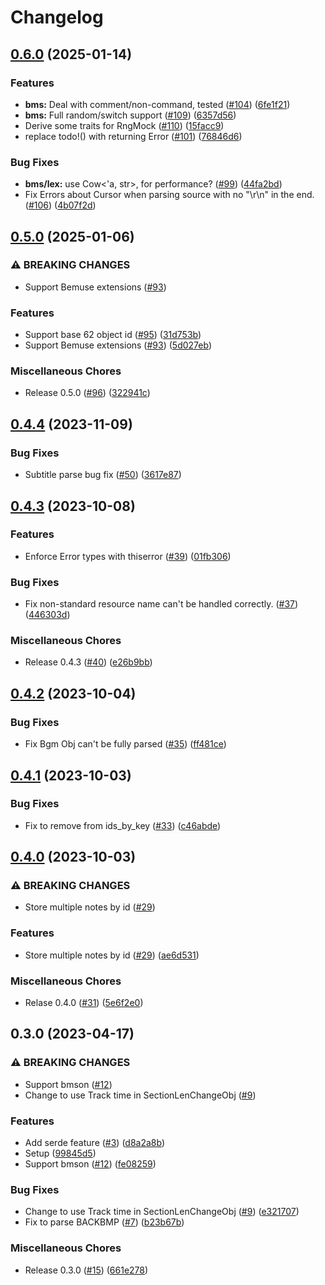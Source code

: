 # Changelog

## [0.6.0](https://github.com/MikuroXina/bms-rs/compare/v0.5.0...v0.6.0) (2025-01-14)


### Features

* **bms:** Deal with comment/non-command, tested ([#104](https://github.com/MikuroXina/bms-rs/issues/104)) ([6fe1f21](https://github.com/MikuroXina/bms-rs/commit/6fe1f21ba15592a5bc4746f5dbfd1d9cbcc11301))
* **bms:** Full random/switch support ([#109](https://github.com/MikuroXina/bms-rs/issues/109)) ([6357d56](https://github.com/MikuroXina/bms-rs/commit/6357d56ac1f40e5340bcd4be2d400595ecc15bc1))
* Derive some traits for RngMock ([#110](https://github.com/MikuroXina/bms-rs/issues/110)) ([15facc9](https://github.com/MikuroXina/bms-rs/commit/15facc995135619481caf0faf64cb6498385fa03))
* replace todo!() with returning Error ([#101](https://github.com/MikuroXina/bms-rs/issues/101)) ([76846d6](https://github.com/MikuroXina/bms-rs/commit/76846d68e25fb44d4fcdfdb1dd9e8863127f0c03))


### Bug Fixes

* **bms/lex:** use Cow&lt;'a, str&gt;, for performance? ([#99](https://github.com/MikuroXina/bms-rs/issues/99)) ([44fa2bd](https://github.com/MikuroXina/bms-rs/commit/44fa2bd08451bc9dd2ad38c0617d930f28dd341b))
* Fix Errors about Cursor when parsing source with no "\r\n" in the end. ([#106](https://github.com/MikuroXina/bms-rs/issues/106)) ([4b07f2d](https://github.com/MikuroXina/bms-rs/commit/4b07f2dae42676c7625de12cf84965a7b44ef1db))

## [0.5.0](https://github.com/MikuroXina/bms-rs/compare/v0.4.4...v0.5.0) (2025-01-06)


### ⚠ BREAKING CHANGES

* Support Bemuse extensions ([#93](https://github.com/MikuroXina/bms-rs/issues/93))

### Features

* Support base 62 object id ([#95](https://github.com/MikuroXina/bms-rs/issues/95)) ([31d753b](https://github.com/MikuroXina/bms-rs/commit/31d753b944a8ea5f1a97f854880f8c1a2f41ebbf))
* Support Bemuse extensions ([#93](https://github.com/MikuroXina/bms-rs/issues/93)) ([5d027eb](https://github.com/MikuroXina/bms-rs/commit/5d027ebd8e0274d9aab6a5c9a704bcce4d5f8aea))


### Miscellaneous Chores

* Release 0.5.0 ([#96](https://github.com/MikuroXina/bms-rs/issues/96)) ([322941c](https://github.com/MikuroXina/bms-rs/commit/322941c6ea89eb84517370df33540a953be2de90))

## [0.4.4](https://github.com/MikuroXina/bms-rs/compare/v0.4.3...v0.4.4) (2023-11-09)


### Bug Fixes

* Subtitle parse bug fix ([#50](https://github.com/MikuroXina/bms-rs/issues/50)) ([3617e87](https://github.com/MikuroXina/bms-rs/commit/3617e87efe4d86c25e5fb005856809b5911491aa))

## [0.4.3](https://github.com/MikuroXina/bms-rs/compare/v0.4.2...v0.4.3) (2023-10-08)


### Features

* Enforce Error types with thiserror ([#39](https://github.com/MikuroXina/bms-rs/issues/39)) ([01fb306](https://github.com/MikuroXina/bms-rs/commit/01fb306a8b463d99b35fc83cf83c7d1f5bf9bf35))


### Bug Fixes

* Fix non-standard resource name can't be handled correctly. ([#37](https://github.com/MikuroXina/bms-rs/issues/37)) ([446303d](https://github.com/MikuroXina/bms-rs/commit/446303d8d678a78acdc5cb4891ddee702891e2a9))


### Miscellaneous Chores

* Release 0.4.3 ([#40](https://github.com/MikuroXina/bms-rs/issues/40)) ([e26b9bb](https://github.com/MikuroXina/bms-rs/commit/e26b9bb2779de5449936e772d5f15e44b22c4c2e))

## [0.4.2](https://github.com/MikuroXina/bms-rs/compare/v0.4.1...v0.4.2) (2023-10-04)


### Bug Fixes

* Fix Bgm Obj can't be fully parsed ([#35](https://github.com/MikuroXina/bms-rs/issues/35)) ([ff481ce](https://github.com/MikuroXina/bms-rs/commit/ff481ce7a2e4efaa1018fba510871ef1a9a2e486))

## [0.4.1](https://github.com/MikuroXina/bms-rs/compare/v0.4.0...v0.4.1) (2023-10-03)


### Bug Fixes

* Fix to remove from ids_by_key ([#33](https://github.com/MikuroXina/bms-rs/issues/33)) ([c46abde](https://github.com/MikuroXina/bms-rs/commit/c46abde3a4f75d3a0148344c3ed3cc24db8ee36a))

## [0.4.0](https://github.com/MikuroXina/bms-rs/compare/v0.3.0...v0.4.0) (2023-10-03)


### ⚠ BREAKING CHANGES

* Store multiple notes by id ([#29](https://github.com/MikuroXina/bms-rs/issues/29))

### Features

* Store multiple notes by id ([#29](https://github.com/MikuroXina/bms-rs/issues/29)) ([ae6d531](https://github.com/MikuroXina/bms-rs/commit/ae6d531077a397367b282c060a3ddf7d818b26c2))


### Miscellaneous Chores

* Relase 0.4.0 ([#31](https://github.com/MikuroXina/bms-rs/issues/31)) ([5e6f2e0](https://github.com/MikuroXina/bms-rs/commit/5e6f2e075cf9e5fb859e9b5b60ee7a7ff911ce7a))

## 0.3.0 (2023-04-17)


### ⚠ BREAKING CHANGES

* Support bmson ([#12](https://github.com/MikuroXina/bms-rs/issues/12))
* Change to use Track time in SectionLenChangeObj ([#9](https://github.com/MikuroXina/bms-rs/issues/9))

### Features

* Add serde feature ([#3](https://github.com/MikuroXina/bms-rs/issues/3)) ([d8a2a8b](https://github.com/MikuroXina/bms-rs/commit/d8a2a8b540323ed23d4bb74cb1dc7dd804e01413))
* Setup ([99845d5](https://github.com/MikuroXina/bms-rs/commit/99845d5e0143781d38e1a153efd6d689c71c6c01))
* Support bmson ([#12](https://github.com/MikuroXina/bms-rs/issues/12)) ([fe08259](https://github.com/MikuroXina/bms-rs/commit/fe08259b9232ea491d1770346611bf43caed9cd9))


### Bug Fixes

* Change to use Track time in SectionLenChangeObj ([#9](https://github.com/MikuroXina/bms-rs/issues/9)) ([e321707](https://github.com/MikuroXina/bms-rs/commit/e321707dafd98a6af3c9ba4e4b196fea37452458))
* Fix to parse BACKBMP ([#7](https://github.com/MikuroXina/bms-rs/issues/7)) ([b23b67b](https://github.com/MikuroXina/bms-rs/commit/b23b67bdc98b2b8ac870247c75759e8542f76529))


### Miscellaneous Chores

* Release 0.3.0 ([#15](https://github.com/MikuroXina/bms-rs/issues/15)) ([661e278](https://github.com/MikuroXina/bms-rs/commit/661e278cc22d552ccdf70e79a9e40e391d9b32dd))
